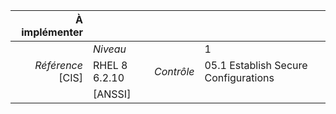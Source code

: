 
|           À implémenter    |    |    |    |
|----------------:|:---|---:|:---|
|                 |*Niveau*|| 1 |
|*Référence* [CIS]| RHEL 8 6.2.10 |*Contrôle*| 05.1 Establish Secure Configurations |
|                 |[ANSSI] ||  |

